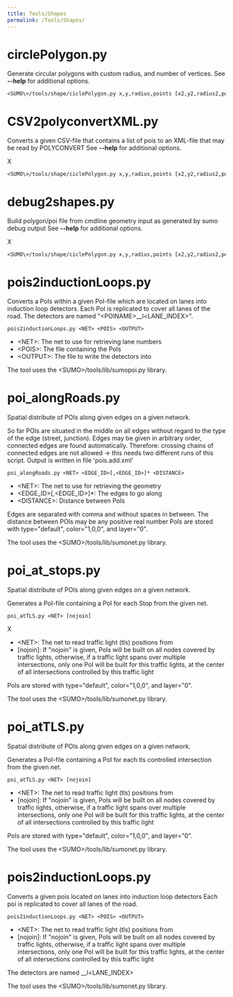 ```yaml
---
title: Tools/Shapes
permalink: /Tools/Shapes/
---
```


# circlePolygon.py

Generate circular polygons with custom radius, and number of vertices.
See **--help** for additional options.

```
<SUMO\>/tools/shape/ciclePolygon.py x,y,radius,points [x2,y2,radius2,points2] ....
```

# CSV2polyconvertXML.py

Converts a given CSV-file that contains a list of pois to an XML-file that may be read by POLYCONVERT
See **--help** for additional options.

X

```
<SUMO\>/tools/shape/ciclePolygon.py x,y,radius,points [x2,y2,radius2,points2] ....
```

# debug2shapes.py

Build polygon/poi file from cmdline geometry input as generated by sumo debug output
See **--help** for additional options.

X

```
<SUMO\>/tools/shape/ciclePolygon.py x,y,radius,points [x2,y2,radius2,points2] ....
```

# pois2inductionLoops.py

Converts a PoIs within a given PoI-file which are located on lanes into
induction loop detectors. Each PoI is replicated to cover all lanes of
the road. The detectors are named "<POINAME\>__l<LANE_INDEX\>".

```
pois2inductionLoops.py <NET> <POIS> <OUTPUT>
```

- <NET\>: The net to use for retrieving lane numbers
- <POIS\>: The file containing the PoIs
- <OUTPUT\>: The file to write the detectors into

The tool uses the <SUMO\>/tools/lib/sumopoi.py library.

# poi_alongRoads.py

Spatial distribute of POIs along given edges on a given network.

So far POIs are situated in the middle on all edges without regard to
the type of the edge (street, junction). Edges may be given in arbitrary
order, connected edges are found automatically. Therefore: crossing
chains of connected edges are not allowed -\> this needs two different
runs of this script. Output is written in file 'pois.add.xml'

```
poi_alongRoads.py <NET> <EDGE_ID>[,<EDGE_ID>]* <DISTANCE>
```

- <NET\>: The net to use for retrieving the geometry
- <EDGE_ID\>\[,<EDGE_ID\>\]\*: The edges to go along
- <DISTANCE\>: Distance between PoIs

Edges are separated with comma and without spaces in between. The
distance between POIs may be any positive real number PoIs are stored
with type="default", color="1,0,0", and layer="0".

The tool uses the <SUMO\>/tools/lib/sumonet.py library.


# poi_at_stops.py

Spatial distribute of POIs along given edges on a given network.

Generates a PoI-file containing a PoI for each Stop from the given net.

```
poi_atTLS.py <NET> [nojoin]
```
X

- <NET\>: The net to read traffic light (tls) positions from
- \[nojoin\]: If "nojoin" is given, PoIs will be built on all nodes
  covered by traffic lights, otherwise, if a traffic light spans over
  multiple intersections, only one PoI will be built for this traffic
  lights, at the center of all intersections controlled by this
  traffic light

PoIs are stored with type="default", color="1,0,0", and layer="0".

The tool uses the <SUMO\>/tools/lib/sumonet.py library.





# poi_atTLS.py

Spatial distribute of POIs along given edges on a given network.

Generates a PoI-file containing a PoI for each tls controlled
intersection from the given net.

```
poi_atTLS.py <NET> [nojoin]
```

- <NET\>: The net to read traffic light (tls) positions from
- \[nojoin\]: If "nojoin" is given, PoIs will be built on all nodes
  covered by traffic lights, otherwise, if a traffic light spans over
  multiple intersections, only one PoI will be built for this traffic
  lights, at the center of all intersections controlled by this
  traffic light

PoIs are stored with type="default", color="1,0,0", and layer="0".

The tool uses the <SUMO\>/tools/lib/sumonet.py library.


# pois2inductionLoops.py

Converts a given pois located on lanes into induction loop detectors
Each poi is replicated to cover all lanes of the road.

```
pois2inductionLoops.py <NET> <POIS> <OUTPUT>
```

- <NET\>: The net to read traffic light (tls) positions from
- \[nojoin\]: If "nojoin" is given, PoIs will be built on all nodes
  covered by traffic lights, otherwise, if a traffic light spans over
  multiple intersections, only one PoI will be built for this traffic
  lights, at the center of all intersections controlled by this
  traffic light

The detectors are named <POINAME>__l<LANE_INDEX>

The tool uses the <SUMO\>/tools/lib/sumonet.py library.
